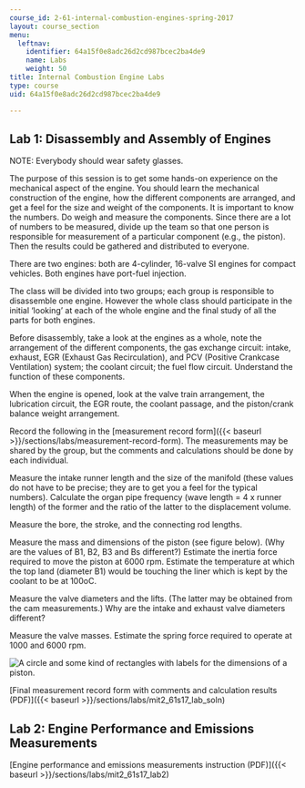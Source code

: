 ```yaml
---
course_id: 2-61-internal-combustion-engines-spring-2017
layout: course_section
menu:
  leftnav:
    identifier: 64a15f0e8adc26d2cd987bcec2ba4de9
    name: Labs
    weight: 50
title: Internal Combustion Engine Labs
type: course
uid: 64a15f0e8adc26d2cd987bcec2ba4de9

---
```


Lab 1: Disassembly and Assembly of Engines
------------------------------------------

NOTE: Everybody should wear safety glasses.

The purpose of this session is to get some hands-on experience on the mechanical aspect of the engine. You should learn the mechanical construction of the engine, how the different components are arranged, and get a feel for the size and weight of the components. It is important to know the numbers. Do weigh and measure the components. Since there are a lot of numbers to be measured, divide up the team so that one person is responsible for measurement of a particular component (e.g., the piston). Then the results could be gathered and distributed to everyone.

There are two engines: both are 4-cylinder, 16-valve SI engines for compact vehicles. Both engines have port-fuel injection.

The class will be divided into two groups; each group is responsible to disassemble one engine. However the whole class should participate in the initial ‘looking’ at each of the whole engine and the final study of all the parts for both engines.

Before disassembly, take a look at the engines as a whole, note the arrangement of the different components, the gas exchange circuit: intake, exhaust, EGR (Exhaust Gas Recirculation), and PCV (Positive Crankcase Ventilation) system; the coolant circuit; the fuel flow circuit. Understand the function of these components.

When the engine is opened, look at the valve train arrangement, the lubrication circuit, the EGR route, the coolant passage, and the piston/crank balance weight arrangement.

Record the following in the [measurement record form]({{< baseurl >}}/sections/labs/measurement-record-form). The measurements may be shared by the group, but the comments and calculations should be done by each individual.

Measure the intake runner length and the size of the manifold (these values do not have to be precise; they are to get you a feel for the typical numbers). Calculate the organ pipe frequency (wave length = 4 x runner length) of the former and the ratio of the latter to the displacement volume.

Measure the bore, the stroke, and the connecting rod lengths.

Measure the mass and dimensions of the piston (see figure below). (Why are the values of B1, B2, B3 and Bs different?) Estimate the inertia force required to move the piston at 6000 rpm. Estimate the temperature at which the top land (diameter B1) would be touching the liner which is kept by the coolant to be at 100oC.

Measure the valve diameters and the lifts. (The latter may be obtained from the cam measurements.) Why are the intake and exhaust valve diameters different?

Measure the valve masses. Estimate the spring force required to operate at 1000 and 6000 rpm.

![A circle and some kind of rectangles with labels for the dimensions of a piston.](/coursemedia/2-61-internal-combustion-engines-spring-2017/34f6a540bbf1e31ce1c1510b7c6afb12_piston-comp.jpg)

[Final measurement record form with comments and calculation results (PDF)]({{< baseurl >}}/sections/labs/mit2_61s17_lab_soln)

Lab 2: Engine Performance and Emissions Measurements
----------------------------------------------------

[Engine performance and emissions measurements instruction (PDF)]({{< baseurl >}}/sections/labs/mit2_61s17_lab2)